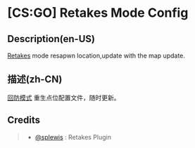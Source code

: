 [CS:GO] Retakes Mode Config 
===================

Description(en-US)
-------------
[Retakes](https://github.com/splewis/csgo-retakes) mode resapwn location,update with the map update.

描述(zh-CN)
-------------
[回防模式](https://github.com/splewis/csgo-retakes) 重生点位配置文件，随时更新。

Credits
-------------
> - [@splewis](https://github.com/splewis) : Retakes Plugin